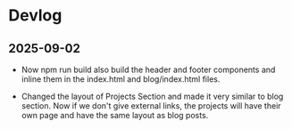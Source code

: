 # Devlog

## 2025-09-02

- Now npm run build also build the header and footer components and inline them in the index.html and blog/index.html files.

- Changed the layout of Projects Section and made it very similar to blog section. Now if we don't give external links, the projects will have their own page and have the same layout as blog posts.